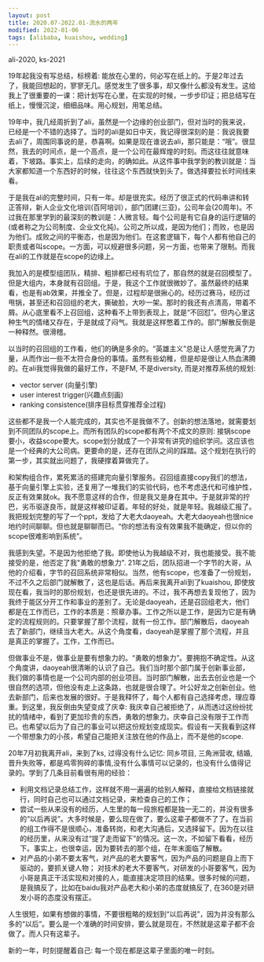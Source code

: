 ```yaml
---
layout: post
title: 2020.07-2022.01-流水的两年 
modified: 2022-01-06
tags: [alibaba, kuaishou, wedding]
---
```

<p class="meta">ali-2020, ks-2021</p>

19年起我没有写总结，标榜着: 能放在心里的，何必写在纸上的。于是2年过去了，我能回想起的，寥寥无几。感觉发生了很多事，却又像什么都没有发生。这给我上了很重要的一课：把计划写在心里，在实现的时候，一步步印证；把总结写在纸上，慢慢沉淀，细细品味。用心规划，用笔总结。

19年中，我几经周折到了ali，虽然是一个边缘的创业部门，但对当时的我来说，已经是一个不错的选择了。当时的ali是如日中天，我记得很深刻的是：我说我要去ali了，周围同事说的是，恭喜啊。如果是现在谁说去ali，那只能是：“哦”。很显然，我去的时间点，是一个高点，是一个公司在最辉煌的时刻。而这往往就意味着，下坡路。事实上，后续的走向，的确如此。从这件事中我学到的教训就是：当大家都知道一个东西好的时候，往往这个东西就快到头了。做选择要拉长时间线来看。

于是我在ali的完整时间，只有一年。却是很充实。经历了很正式的代码串讲和转正答辩，新人企业文化培训(百阿培训），部门团建(三亚)，公司年会(20周年)。不过我在那里学到的最深刻的教训是：人微言轻。每个公司是有它自身的运行逻辑的(或者称之为公司制度、企业文化扽)。公司之所以成，是因为他们；而败，也是因为他们。成败之间的平衡态，也是因为他们。在这套逻辑下，每个人都有他自己的职责或者叫scope。一方面，可以规避很多问题，另一方面，也带来了限制。而我在ali的工作就是在scope的边缘上。

我加入的是模型组团队，精排、粗排都已经有坑位了，那自然的就是召回模型了。但是大组内，本身就有召回组。于是，我这个工作就很微妙了。虽然最终的结果看，也是有ab效果，并推全了。但是，过程却是很揪心的。经历过赛马，经历过甩锅，甚至还和召回组的老大，撕破脸，大吵一架。那时的我还有点清高，带着不屑。从心底里看不上召回组，这种看不上带到表现上，就是“不回怼”。但内心里这种生气的情绪又存在，于是就成了闷气。我就是这样憋着工作的。部门解散反倒是一种释然。很滑稽。

以当时的召回组的工作看，他们的确是多余的。“英雄主义”总是让人感觉充满了力量，从而作出一些不太符合身份的事情。虽然有些幼稚，但是却是很让人热血沸腾的。在ali我觉得我做的最好工作，不是FM, 不是diversity, 而是对推荐系统的规划:

- vector server (向量引擎)
- user interest trigger(兴趣点刻画)
- ranking consistence(排序目标贯穿推荐全过程)

这些都不是我一个人能完成的，其实也不是我做不了。创新的想法落地，就需要划到不同团队的scope上。而所有团队的scope都有两个不成文的原则: 接锅scope要小，收益scope要大。scope划分就成了一个非常有讲究的组织学问。这应该也是一个经典的大公司病。更要命的是，还存在团队之间的踩踏。这个规划在执行的第一步，其实就出问题了，我硬撑着算做完了。

和架构组合作，累死累活的搭建完向量引擎服务。召回组直接copy我们的想法，基于向量引擎上实验，还复用了一堆我们的实验代码，也不考虑迭代和可维护性，反正有效果就ok。我不愿意这样的合作，但是我又是身在其中。于是就非常的拧巴，劣币驱逐良币，就是这样被印证着。年轻的好处，就是年轻。我越级汇报了。我把规划完整的写了一个ppt，发给了大老大daoyeah。大老大daoyeah也很nice地约时间聊聊。但也就是聊聊而已。“你的想法有没有效果我不能确定，但以你的scope很难影响到系统”。 

我感到失望。不是因为他拒绝了我。即使他认为我越级不对，我也能接受。我不能接受的是，他否定了我"勇敢的想象力". 21年之后，团队招进一个字节的大哥，从他的介绍看，字节的召回系统非常相似。当然，他有scope，也准备了一份规划，不过不久之后部门就解散了，这也是后话。再后来我离开ali到了kuaishou, 即使放现在看，我当时的那份规划，也还是很先进的。不过，我不再想去复现他了，因为我终于能区分开工作和事业的差别了。无论是daoyeah，还是召回组老大，他们都是在工作而已，工作的本质是：照章办事。工作之所以是工作，是因为它是有确定的流程规则的。只要掌握了那个流程，就有一份工作。部门解散后，daoyeah去了新部门，继续当大老大。从这个角度看，daoyeah是掌握了那个流程，并且是真正的掌握了。工作，工作而已。

但做事业不是，做事业是要有想象力的。“勇敢的想象力”。要拥抱不确定性。从这个角度讲，daoyeah很清晰的认识了自己。我们当时那个部门属于创新事业部，我们做的事情也是一个公司内部的创业项目。当时部门解散，出去去创业也是一个很自然的选项，但他没有走上这条路，也就是很合理了。叶公好龙之创新创业。他去新部门，后来也发展的很好。于是我释怀了，每个人都有自己选择考虑，理应尊重。到这里，我反倒由失望变成了庆幸: 我庆幸自己被拒绝了，从而透过这纷纷扰扰的情绪中，看到了更加珍贵的东西，勇敢的想象力。庆幸自己没有限于工作而已。也希望以后为了自己的事业可以把这份规划变成现实。假设有一天我看到这样一个带想象力的小孩，希望自己能把关注放在他的作品上，而不是他的scope.

20年7月初我离开ali，来到了ks, 过得没有什么记忆: 同乡项目, 三角洲营收, 结婚, 晋升失败等，都是鸡零狗碎的事情,没有什么事情可以记录的，也没有什么值得记录的。学到了几条目前看很有用的经验：

- 利用文档记录总结工作，这样就不用一遍遍的给别人解释，直接给文档链接就行，同时自己也可以通过文档记录，来检查自己的工作；
- 尝试一些从来没有的经历，人生里的每一段旅程都是独一无二的，并没有很多的“以后再说”。大多时候是，要么现在做了，要么这辈子都做不了了。在当前的组工作得不是很顺心，准备转岗，和老大沟通后，又选择留下。因为在以往的经历里，从来没有过“提了走而留下”的情况。这一次，不如留下看看，经历下。事实上，也很幸运，因为要转去的那个组，在年末面临了解散。
- 对产品的小弟不要太客气，对产品的老大要客气，因为产品的问题是自上而下驱动的，要抓关键人物； 对技术的老大不要客气，对研发的小哥要客气，因为小哥是真正干活实现和对接的人，能直接决定项目的结果。很多时候的问题，是我搞反了，比如在baidu我对产品老大和小弟的态度就搞反了, 在360是对研发小哥的态度没有摆正。


人生很短，如果有想做的事情，不要很粗略的规划到“以后再说”，因为并没有那么多的“以后”。要么是一个准确的时间安排，要么就是现在，不然就是这辈子都不会做了。而人只有这辈子。

新的一年，时刻提醒着自己: 每一个现在都是这辈子里面的唯一时刻。






